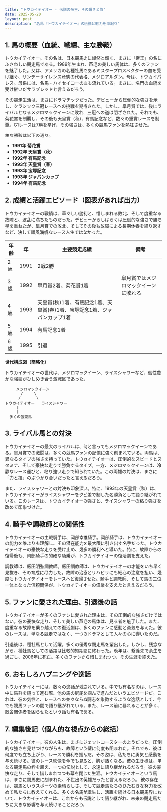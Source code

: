 ```yaml
---
title: "トウカイテイオー - 伝説の帝王、その輝きと影"
date: 2025-05-20
layout: post
description: "名馬『トウカイテイオー』の伝説と魅力を深堀り"
---
```


## 1. 馬の概要（血統、戦績、主な勝鞍）

トウカイテイオー。その名は、日本競馬史に燦然と輝く、まさに「帝王」の名にふさわしい競走馬である。1989年生まれ、芦毛の美しい馬体は、多くのファンを魅了した。父は、アメリカの名種牡馬であるミスタープロスペクターの血を受け継ぐ、サンデーサイレンス産駒の代表格、メジロアルダン。母は、トウカイパレス。母系には、名馬・ハイセイコーの血も流れている。まさに、名門の血統を受け継いだサラブレッドと言えるだろう。

その競走生活は、まさにドラマチックだった。デビューから圧倒的な強さを示し、クラシック三冠レースへの挑戦を期待された。しかし、皐月賞では、後にライバルとなるメジロマックイーンに敗れ、三冠への道は閉ざされた。それでも、菊花賞を制覇し、その後も天皇賞（秋）、有馬記念など、数々の重賞レースを制覇。G1レースは7勝を挙げ、その強さは、多くの競馬ファンを熱狂させた。

主な勝鞍は以下の通り。

* **1991年 菊花賞**
* **1992年 天皇賞（秋）**
* **1992年 有馬記念**
* **1993年 天皇賞（春）**
* **1993年 宝塚記念**
* **1993年 ジャパンカップ**
* **1994年 有馬記念**


## 2. 成績と活躍エピソード（図表があれば出力）

トウカイテイオーの戦績は、華々しい勝利と、惜しまれる敗北、そして度重なる故障と、波乱に満ちたものだった。デビューからしばらくは圧倒的な強さで勝ち星を重ねたが、皐月賞での敗北、そしてその後も故障による長期休養を繰り返すなど、決して順風満帆なレース人生ではなかった。

| 年齢 | 年 | 主要競走成績 | 備考 |
|---|---|---|---|
| 2歳 | 1991 | 2戦2勝 |  |
| 3歳 | 1992 | 皐月賞2着、菊花賞1着 | 皐月賞ではメジロマックイーンに敗れる |
| 4歳 | 1993 | 天皇賞(秋)1着、有馬記念1着、天皇賞(春)1着、宝塚記念1着、ジャパンカップ1着 |  |
| 5歳 | 1994 | 有馬記念1着 |  |
| 6歳 | 1995 |  引退 |  |

**世代構成図（簡略化）**

トウカイテイオーの世代は、メジロマックイーン、ライスシャワーなど、個性豊かな強豪がひしめき合う激戦区であった。

```
     メジロマックイーン
       /     \
      /       \
トウカイテイオー   ライスシャワー
     |
     |
  多くの強豪馬
```


## 3. ライバル馬との対決

トウカイテイオーの最大のライバルは、何と言ってもメジロマックイーンである。皐月賞での激闘は、多くの競馬ファンの記憶に強く刻まれている。両馬は、異なるタイプの強さを持っていた。トウカイテイオーは、圧倒的なスピードとスタミナ、そして豪快な走りで勝負するタイプ。一方、メジロマックイーンは、冷静なレース運びと、粘り強い走りで知られていた。この両雄の対決は、まさに「力と技」のぶつかり合いだったと言えるだろう。

また、ライスシャワーとの対決も印象深い。特に、1993年の天皇賞（秋）は、トウカイテイオーがライスシャワーをクビ差で制した名勝負として語り継がれている。このレースは、トウカイテイオーの強さと、ライスシャワーの粘り強さを改めて印象づけた。


## 4. 騎手や調教師との関係性

トウカイテイオーの主戦騎手は、岡部幸雄騎手。岡部騎手は、トウカイテイオーの能力を誰よりも理解し、その潜在能力を最大限に引き出す名手だった。トウカイテイオーの豪快な走りを受け止め、幾多の勝利へと導いた。特に、故障からの復帰後も、岡部騎手の的確な騎乗が、トウカイテイオーの復活劇を支えた。

調教師は、飯田明弘調教師。飯田調教師は、トウカイテイオーの才能をいち早く見抜き、その育成に尽力した。故障の治療とリハビリにも細心の注意を払い、幾度もトウカイテイオーをレースへと復帰させた。騎手と調教師、そして馬の三位一体となった信頼関係が、トウカイテイオーの偉業を支えたと言えるだろう。


## 5. ファンに愛された理由、引退後の話

トウカイテイオーが多くのファンに愛された理由は、その圧倒的な強さだけではない。彼の豪快な走り、そして美しい芦毛の馬体は、見る者を魅了した。また、度重なる故障を乗り越えての復活劇は、多くのファンに感動と勇気を与えた。彼のレースは、単なる競走ではなく、一つのドラマとして人々の心に響いたのだ。

引退後は、種牡馬として活躍。多くの優秀な競走馬を輩出した。しかし、残念ながら、種牡馬としての活躍は比較的短期間に終わった。晩年は、繋養先で余生を過ごし、2006年に死亡。多くのファンから惜しまれつつ、その生涯を終えた。


## 6. おもしろハプニングや逸話

トウカイテイオーには、数々の逸話が残されている。中でも有名なのは、レース中に馬群を縫って進む際、他の馬の尻尾を掴んで進んだというエピソードだ。これは、彼の気性と、レースへの並々ならぬ闘志を象徴するような逸話として、今でも競馬ファンの間で語り継がれている。また、レース前に暴れることが多く、厩舎関係者を困らせたという話も有名である。


## 7. 編集後記（個人的な視点からの総括）

トウカイテイオー。彼の人生は、まさにジェットコースターのようだった。圧倒的な強さを見せつけながらも、故障という壁に何度も阻まれた。それでも、彼は何度でも立ち上がり、レースで勝利を掴んだ。その姿は、私たちに勇気と感動を与え続ける。彼のレース映像を今でも見ると、胸が熱くなる。彼の生き様は、単なる競走馬の枠を超え、一つの伝説として、永遠に語り継がれるだろう。彼の豪快な走り、そして惜しまれつつも幕を閉じた生涯。トウカイテイオーという馬は、まさに競馬史に刻まれた、不世出の英雄だったと言えるだろう。  彼の存在は、競馬というスポーツの素晴らしさ、そして競走馬たちのひたむきな努力を改めて私たちに教えてくれる。多くの名馬が誕生し、活躍を続ける日本競馬界において、トウカイテイオーは、これからも伝説として語り継がれ、未来の競走馬たちに大きな影響を与え続けることだろう。
